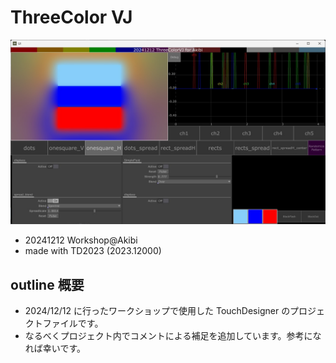 # ThreeColor VJ

![](./image.jpg)

- 20241212 Workshop@Akibi
- made with TD2023 (2023.12000)

## outline 概要

- 2024/12/12 に行ったワークショップで使用した TouchDesigner のプロジェクトファイルです。
- なるべくプロジェクト内でコメントによる補足を追加しています。参考になれば幸いです。
